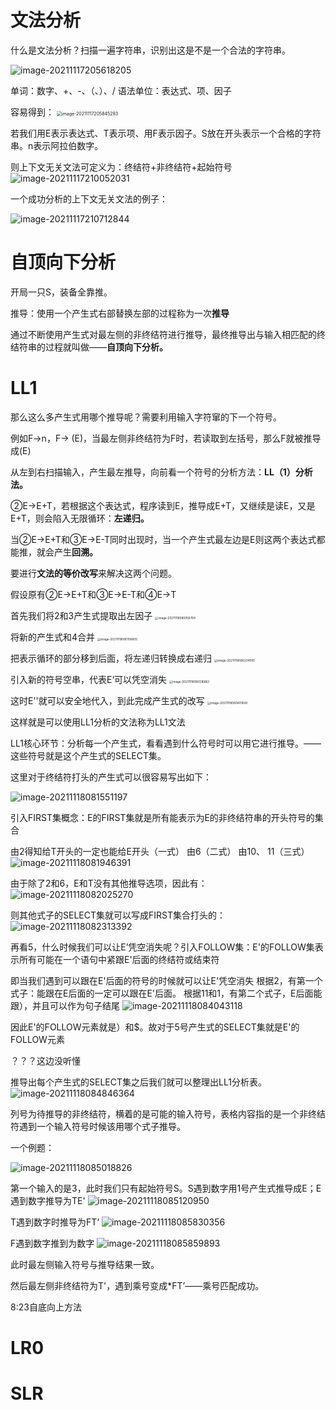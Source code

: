 # 文法分析

什么是文法分析？扫描一遍字符串，识别出这是不是一个合法的字符串。

![image-20211117205618205](程序识别表达式总结.assets/image-20211117205618205.png)

单词：数字、+、-、（、）、/
语法单位：表达式、项、因子

容易得到：
<img src="程序识别表达式总结.assets/image-20211117205845293.png" alt="image-20211117205845293" style="zoom:50%;" />

若我们用E表示表达式、T表示项、用F表示因子。S放在开头表示一个合格的字符串。n表示阿拉伯数字。

则上下文无关文法可定义为：终结符+非终结符+起始符号
![image-20211117210052031](程序识别表达式总结.assets/image-20211117210052031.png)

一个成功分析的上下文无关文法的例子：

![image-20211117210712844](程序识别表达式总结.assets/image-20211117210712844.png)

# 自顶向下分析

开局一只S，装备全靠推。

推导：使用一个产生式右部替换左部的过程称为一次**推导**

通过不断使用产生式对最左侧的非终结符进行推导，最终推导出与输入相匹配的终结符串的过程就叫做——**自顶向下分析。**

# LL1

那么这么多产生式用哪个推导呢？需要利用输入字符窜的下一个符号。

例如F->n，F-> (E)，当最左侧非终结符为F时，若读取到左括号，那么F就被推导成(E)

从左到右扫描输入，产生最左推导，向前看一个符号的分析方法：**LL（1）分析法。**

②E->E+T，若根据这个表达式，程序读到E，推导成E+T，又继续是读E，又是E+T，则会陷入无限循环：**左递归。**

当②E->E+T和③E->E-T同时出现时，当一个产生式最左边是E则这两个表达式都能推，就会产生**回溯。**

要进行**文法的等价改写**来解决这两个问题。

假设原有②E->E+T和③E->E-T和④E->T

首先我们将2和3产生式提取出左因子
<img src="程序识别表达式总结.assets/image-20211118080056764.png" alt="image-20211118080056764" style="zoom:33%;" />

将新的产生式和4合并
<img src="程序识别表达式总结.assets/image-20211118080156605.png" alt="image-20211118080156605" style="zoom:33%;" />

把表示循环的部分移到后面，将左递归转换成右递归
<img src="程序识别表达式总结.assets/image-20211118080234585.png" alt="image-20211118080234585" style="zoom: 33%;" />

引入新的符号空串，代表E‘可以凭空消失
<img src="程序识别表达式总结.assets/image-20211118080316863.png" alt="image-20211118080316863" style="zoom: 33%;" />

这时E''就可以安全地代入，到此完成产生式的改写
<img src="程序识别表达式总结.assets/image-20211118080401640.png" alt="image-20211118080401640" style="zoom: 33%;" />

这样就是可以使用LL1分析的文法称为LL1文法





LL1核心环节：分析每一个产生式，看看遇到什么符号时可以用它进行推导。——这些符号就是这个产生式的SELECT集。

这里对于终结符打头的产生式可以很容易写出如下：

![image-20211118081551197](程序识别表达式总结.assets/image-20211118081551197.png)

引入FIRST集概念：E的FIRST集就是所有能表示为E的非终结符串的开头符号的集合

由2得知给T开头的一定也能给E开头（一式）
由6（二式）
由10、 11（三式）
![image-20211118081946391](程序识别表达式总结.assets/image-20211118081946391.png)

由于除了2和6，E和T没有其他推导选项，因此有：
![image-20211118082025270](程序识别表达式总结.assets/image-20211118082025270.png)

则其他式子的SELECT集就可以写成FIRST集合打头的：
![image-20211118082313392](程序识别表达式总结.assets/image-20211118082313392.png)

再看5，什么时候我们可以让E’凭空消失呢？引入FOLLOW集：E'的FOLLOW集表示所有可能在一个语句中紧跟E'后面的终结符或结束符

即当我们遇到可以跟在E'后面的符号的时候就可以让E'凭空消失
根据2，有第一个式子：能跟在E后面的一定可以跟在E'后面。
根据11和1，有第二个式子，E后面能跟），并且可以作为句子结尾
![image-20211118084043118](程序识别表达式总结.assets/image-20211118084043118.png)

因此E'的FOLLOW元素就是）和$。故对于5号产生式的SELECT集就是E'的FOLLOW元素

？？？这边没听懂

推导出每个产生式的SELECT集之后我们就可以整理出LL1分析表。
![image-20211118084846364](程序识别表达式总结.assets/image-20211118084846364.png)

列号为待推导的非终结符，横着的是可能的输入符号，表格内容指的是一个非终结符遇到一个输入符号时候该用哪个式子推导。

一个例题：

![image-20211118085018826](程序识别表达式总结.assets/image-20211118085018826.png)

第一个输入的是3，此时我们只有起始符号S。S遇到数字用1号产生式推导成E；E遇到数字推导为TE'
![image-20211118085120950](程序识别表达式总结.assets/image-20211118085120950.png)

T遇到数字时推导为FT‘
![image-20211118085830356](程序识别表达式总结.assets/image-20211118085830356.png)

F遇到数字推到为数字
![image-20211118085859893](程序识别表达式总结.assets/image-20211118085859893.png)

此时最左侧输入符号与推导结果一致。

然后最左侧非终结符为T'，遇到乘号变成*FT’——乘号匹配成功。



8:23自底向上方法



# LR0







# SLR

